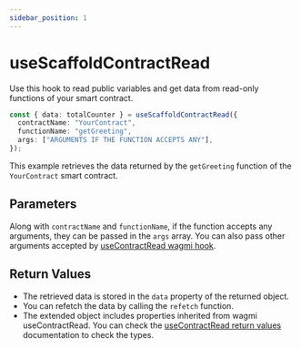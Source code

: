 ```yaml
---
sidebar_position: 1
---
```


# useScaffoldContractRead

Use this hook to read public variables and get data from read-only functions of your smart contract.

```ts
const { data: totalCounter } = useScaffoldContractRead({
  contractName: "YourContract",
  functionName: "getGreeting",
  args: ["ARGUMENTS IF THE FUNCTION ACCEPTS ANY"],
});
```

This example retrieves the data returned by the `getGreeting` function of the `YourContract` smart contract.

## Parameters

Along with `contractName` and `functionName`, if the function accepts any arguments, they can be passed in the `args` array. You can also pass other arguments accepted by [useContractRead wagmi hook](https://wagmi.sh/react/hooks/useContractRead#configuration).

## Return Values

- The retrieved data is stored in the `data` property of the returned object.
- You can refetch the data by calling the `refetch` function.
- The extended object includes properties inherited from wagmi useContractRead. You can check the [useContractRead return values](https://wagmi.sh/react/hooks/useContractRead#return-value) documentation to check the types.
